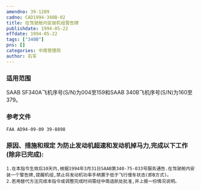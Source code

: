 ```yaml
---
amendno: 39-1209  
cadno: CAD1994-340B-02  
title: 在驾驶舱内安装机组警告牌  
publishdate: 1994-05-22  
effdate: 1994-05-22  
tags: ["340B"]  
pns: []  
categories: 中南管理局  
author: 石军  
---
```

  
### 适用范围  
SAAB SF340A飞机序号(S/N)为004至159和SAAB 340B飞机序号(S/N)为160至379。  
  
<!--more-->  
### 参考文件  
    FAA AD94-09-09 39-8898  
  
### 原因、措施和规定     为防止发动机超速和发动机掉马力,完成以下工作(除非已完成):  
    1.在本指令生效后10天内,根据1994年3月31日SAAB第340-75-033号服务通告.在驾驶舱内安装一个警告牌,提醒机组,禁止将发动机功率手柄置于低于飞行慢车状态(即B方式)。  
    2.若用替代方法完成本指令或调整完成时间需经中南适航处批准,并上报一份情况说明。  
  
